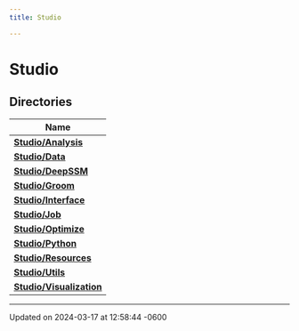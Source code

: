 ```yaml
---
title: Studio

---
```


# Studio



## Directories

| Name           |
| -------------- |
| **[Studio/Analysis](../Files/dir_bb0f563cdbc60d466c69a28ca6e98f8c.md#dir-studio/analysis)**  |
| **[Studio/Data](../Files/dir_932a3d9fad10a7c14a1474502ee32325.md#dir-studio/data)**  |
| **[Studio/DeepSSM](../Files/dir_e2174c16664f52edc10fd0f0005562f5.md#dir-studio/deepssm)**  |
| **[Studio/Groom](../Files/dir_0fde5acf386720d1b95ee7b088d62fbf.md#dir-studio/groom)**  |
| **[Studio/Interface](../Files/dir_c4c3ce96d8189b9157378cbb556bc236.md#dir-studio/interface)**  |
| **[Studio/Job](../Files/dir_9f0a2355e6c6fc33a7148220eca6ad21.md#dir-studio/job)**  |
| **[Studio/Optimize](../Files/dir_6fa6eec745e39848e2eed67efc548ef9.md#dir-studio/optimize)**  |
| **[Studio/Python](../Files/dir_6cc1d8e9f7cfb85f5b52ead900c09c6e.md#dir-studio/python)**  |
| **[Studio/Resources](../Files/dir_38696ecf092945d71621c0f7dc3d3f9d.md#dir-studio/resources)**  |
| **[Studio/Utils](../Files/dir_cf13d778f6e3c916b57b3282dc79688e.md#dir-studio/utils)**  |
| **[Studio/Visualization](../Files/dir_d8ffa45732090dcef7309bdfcbc6df6c.md#dir-studio/visualization)**  |






-------------------------------

Updated on 2024-03-17 at 12:58:44 -0600
